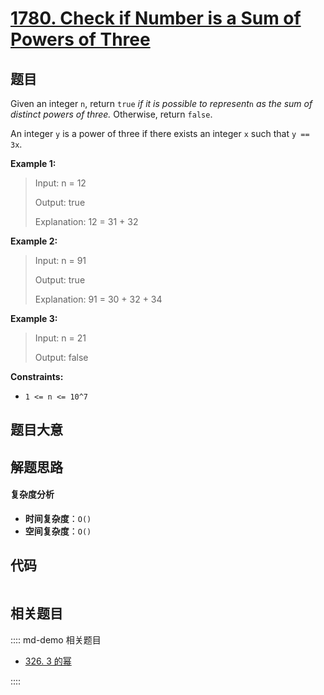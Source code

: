 # [1780. Check if Number is a Sum of Powers of Three](https://leetcode.com/problems/check-if-number-is-a-sum-of-powers-of-three/)

## 题目

Given an integer `n`, return `true` _if it is possible to represent_`n` _as
the sum of distinct powers of three._ Otherwise, return `false`.

An integer `y` is a power of three if there exists an integer `x` such that `y
== 3x`.

**Example 1:**

> Input: n = 12
>
> Output: true
>
> Explanation: 12 = 31 + 32

**Example 2:**

> Input: n = 91
>
> Output: true
>
> Explanation: 91 = 30 + 32 + 34

**Example 3:**

> Input: n = 21
>
> Output: false

**Constraints:**

- `1 <= n <= 10^7`

## 题目大意

## 解题思路

#### 复杂度分析

- **时间复杂度**：`O()`
- **空间复杂度**：`O()`

## 代码

```javascript

```

## 相关题目

:::: md-demo 相关题目

- [326. 3 的幂](https://leetcode.com/problems/power-of-three)

::::
